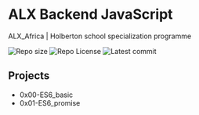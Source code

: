 # ALX Backend JavaScript

ALX_Africa | Holberton school specialization programme

![Repo size](https://img.shields.io/github/repo-size/Mar-Issah/alx-backend-javascript)
![Repo License](https://img.shields.io/github/license/Mar-Issah/alx-backend-javascript.svg)
![Latest commit](https://img.shields.io/github/last-commit/Mar-Issah/alx-backend-javascript/master?style=round-square)

## Projects

- 0x00-ES6_basic
- 0x01-ES6_promise
